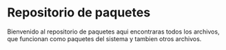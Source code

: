 # Repositorio de paquetes

Bienvenido al repositorio de paquetes aqui encontraras todos los archivos, que funcionan como paquetes del sistema y tambien otros archivos.
